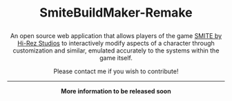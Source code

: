 # <p align="center">SmiteBuildMaker-Remake</p>

<p align="center">An open source web application that allows players of the game <a href="https://www.hirezstudios.com/">SMITE by Hi-Rez Studios</a> to interactively modify aspects of a character through customization and similar, emulated accurately to the systems within the game itself.

<p align="center">Please contact me if you wish to contribute!</p>

</p>

<hr>

<p align="center"><strong>More information to be released soon</strong></p>